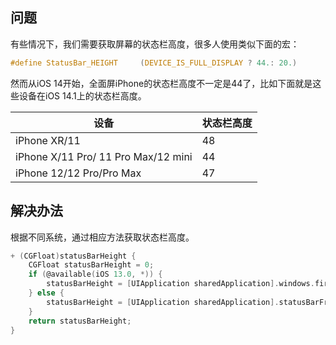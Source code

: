 ## 问题

有些情况下，我们需要获取屏幕的状态栏高度，很多人使用类似下面的宏：

```c
#define StatusBar_HEIGHT     (DEVICE_IS_FULL_DISPLAY ? 44.: 20.)
```

然而从iOS 14开始，全面屏iPhone的状态栏高度不一定是44了，比如下面就是这些设备在iOS 14.1上的状态栏高度。

| 设备                                | 状态栏高度 |
| ----------------------------------- | ---------- |
| iPhone XR/11                        | 48         |
| iPhone X/11 Pro/ 11 Pro Max/12 mini | 44         |
| iPhone 12/12 Pro/Pro Max            | 47         |

## 解决办法

根据不同系统，通过相应方法获取状态栏高度。

```objective-c
+ (CGFloat)statusBarHeight {
    CGFloat statusBarHeight = 0;
    if (@available(iOS 13.0, *)) {
        statusBarHeight = [UIApplication sharedApplication].windows.firstObject.windowScene.statusBarManager.statusBarFrame.size.height;
    } else {
        statusBarHeight = [UIApplication sharedApplication].statusBarFrame.size.height;
    }
    return statusBarHeight;
}
```

